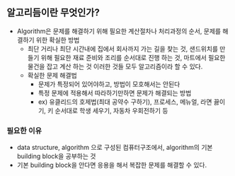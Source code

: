 ## 알고리듬이란 무엇인가?

- Algorithm은 문제를 해결하기 위해 필요한 계산절차나 처리과정의 순서, 문제를 해결하기 위한 확실한 방법
    - 최단 거리나 최단 시간내에 집에서 회사까지 가는 길을 찾는 것, 샌드위치를 만들기 위해 필요한 재료 준비와 조리를 순서대로 진행 하는 것, 마트에서 필요한 물건을 잡고 계산 하는 것 이러한 것들 모두 알고리즘이라 할 수 있다.
    - 확실한 문제 해결법
      - 문제가 특정되어 있어야하고, 방법이 모호해서는 안된다
      - 특정 문제에 적용해서 따라하기만하면 문제가 해결되는 방법
      - ex) 유클리드의 호제법(최대 공약수 구하기), 프로세스, 메뉴얼, 라면 끓이기, 키 순서대로 학생 세우기, 자동차 우회전하기 등

### 필요한 이유
- data structure, algorithm 으로 구성된 컴퓨터구조에서, algorithm의 기본 building block을 공부하는 것
- 기본 building block을 안다면 응용을 해서 복잡한 문제를 해결할 수 있다.

